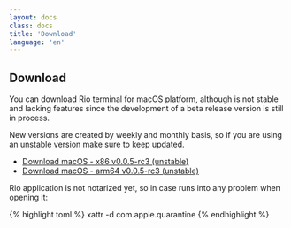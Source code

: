 ```yaml
---
layout: docs
class: docs
title: 'Download'
language: 'en'
---
```


## Download

You can download Rio terminal for macOS platform, although is not stable and lacking features since the development of a beta release version is still in process.

New versions are created by weekly and monthly basis, so if you are using an unstable version make sure to keep updated.

- [Download macOS - x86 v0.0.5-rc3 (unstable)](https://github.com/raphamorim/rio/releases/download/v0.0.5-rc3/macos-x86.zip)
- [Download macOS - arm64 v0.0.5-rc3 (unstable)](https://github.com/raphamorim/rio/releases/download/v0.0.5-rc3/macos-arm64.zip)

Rio application is not notarized yet, so in case runs into any problem when opening it:

{% highlight toml %}
xattr -d com.apple.quarantine <path-to-rio-app>
{% endhighlight %}

<!-- ## Building from the source -->

